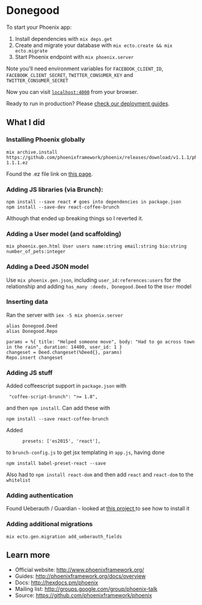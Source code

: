 # Donegood

To start your Phoenix app:

  1. Install dependencies with `mix deps.get`
  2. Create and migrate your database with `mix ecto.create && mix ecto.migrate`
  3. Start Phoenix endpoint with `mix phoenix.server`

Note you'll need environment variables for `FACEBOOK_CLIENT_ID`, `FACEBOOK_CLIENT_SECRET`, `TWITTER_CONSUMER_KEY` and `TWITTER_CONSUMER_SECRET`

Now you can visit [`localhost:4000`](http://localhost:4000) from your browser.

Ready to run in production? Please [check our deployment guides](http://www.phoenixframework.org/docs/deployment).

## What I did
### Installing Phoenix globally
```
mix archive.install https://github.com/phoenixframework/phoenix/releases/download/v1.1.1/phoenix_new-1.1.1.ez
```
Found the .ez file link on [this page](https://github.com/phoenixframework/phoenix/releases).

### Adding JS libraries (via Brunch):
```
npm install --save react # goes into dependencies in package.json
npm install --save-dev react-coffee-brunch
```
Although that ended up breaking things so I reverted it.

### Adding a User model (and scaffolding)
```
mix phoenix.gen.html User users name:string email:string bio:string number_of_pets:integer
```

### Adding a Deed JSON model
Use `mix phoenix.gen.json`, including `user_id:references:users` for the relationship and adding `has_many :deeds, Donegood.Deed` to the `User` model

### Inserting data
Ran the server with `iex -S mix phoenix.server`
```
alias Donegood.Deed
alias Donegood.Repo

params = %{ title: "Helped someone move", body: "Had to go across town in the rain", duration: 14400, user_id: 1 }
changeset = Deed.changeset(%Deed{}, params)
Repo.insert changeset
```

### Adding JS stuff
Added coffeescript support in `package.json` with
```
 "coffee-script-brunch": ">= 1.8",
 ```
and then `npm install`. Can add these with
```
npm install --save react-coffee-brunch
```
Added
```
      presets: ['es2015', 'react'],
```
to `brunch-config.js` to get jsx templating in `app.js`, having done
```
npm install babel-preset-react --save
```

Also had to `npm install react-dom` and then add `react` and `react-dom` to the `whitelist`

### Adding authentication
Found Ueberauth / Guardian - looked at [this project ](https://github.com/wafcio/screencast_aggregator) to see how to install it

### Adding additional migrations
```
mix ecto.gen.migration add_ueberauth_fields
```

## Learn more

  * Official website: http://www.phoenixframework.org/
  * Guides: http://phoenixframework.org/docs/overview
  * Docs: http://hexdocs.pm/phoenix
  * Mailing list: http://groups.google.com/group/phoenix-talk
  * Source: https://github.com/phoenixframework/phoenix
